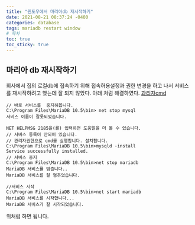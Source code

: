 ```yaml
---
title: "윈도우에서 마리아db 재시작하기"
date: 2021-08-21 08:37:24 -0400
categories: database
tags: mariadb restart window
# 목차
toc: true  
toc_sticky: true
---
```

    
## 마리아 db 재시작하기
회사에서 집의 로컬db에 접속하기 위해 접속허용설정과 권한 변경을 하고 나서 서비스를 재시작하려고 했는데 잘 되지 않았다.
아래 처럼 해결하였다.
[과리자cmd](https://github.com/JungMockdan/jungmockdan.github.com/blob/gh-pages/assets/images/post/cmd-mariadb-restart.PNG?raw=true)
```shell
// 바로 서비스를  중지해봅니다.
C:\Program Files\MariaDB 10.5\bin> net stop mysql
서비스 이름이 잘못되었습니다.

NET HELPMSG 2185을(를) 입력하면 도움말을 더 볼 수 있습니다.
// 서비스 등록이 안되어 있습니다.
// 관리자권한으로 cmd를 실행합니다. 설치합니다.
C:\Program Files\MariaDB 10.5\bin>mysqld -install
Service successfully installed.
// 서비스 중지
C:\Program Files\MariaDB 10.5\bin>net stop mariadb
MariaDB 서비스를 멈춥니다..
MariaDB 서비스를 잘 멈추었습니다.

//서비스 시작
C:\Program Files\MariaDB 10.5\bin>net start mariadb
MariaDB 서비스를 시작합니다...
MariaDB 서비스가 잘 시작되었습니다.
```

위처럼 하면 됩니다.